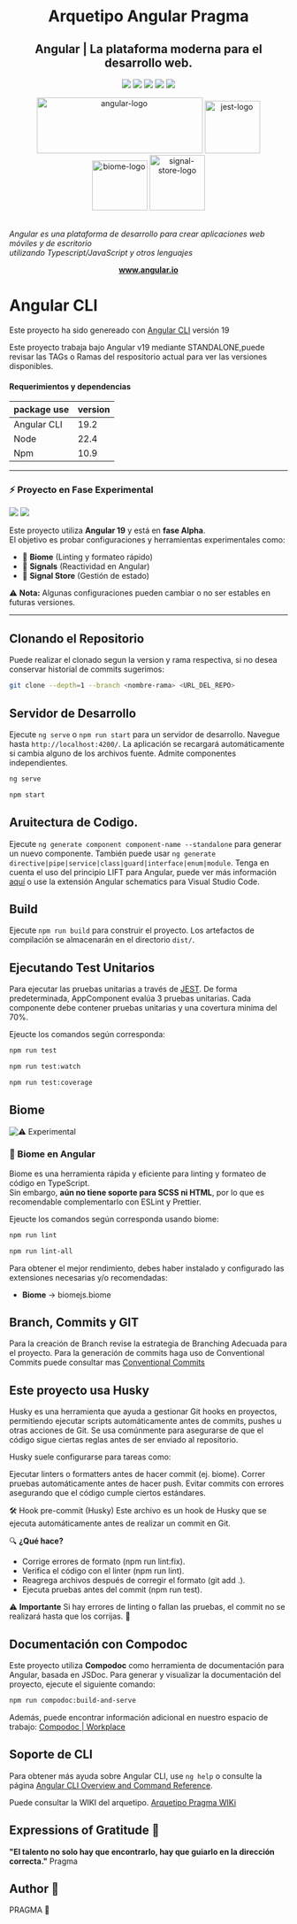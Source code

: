 <h1 align="center">Arquetipo Angular Pragma</h1>
<h2 align="center">Angular | La plataforma moderna para el desarrollo web.</h2>

<p align="center">
  <img src="https://img.shields.io/badge/Angular-v19-red?logo=angular" />
   <img src="https://img.shields.io/badge/%E2%9A%A0%EF%B8%8F-Experimental-orange" />
  <img src="https://img.shields.io/badge/%F0%9F%9A%80-Alpha-blue" />
  <img src="https://img.shields.io/badge/Standalone-Components-blue" />
  <img src="https://img.shields.io/badge/license-MIT-green" />
</p>


<p align="center">
  <img src="https://gitlab.com/pragma-arquetipos-front/arquetipo-angular-pragma/-/wikis/uploads/522563bccab2344634d3800d73514055/angular_wordmark_gradient.png" alt="angular-logo" width="300px" height="101x"/>

  <img src="https://cdn.freebiesupply.com/logos/large/2x/jest-logo-png-transparent.png" alt="jest-logo" width="100px" height="95px"/>

  <img src="https://plugins.jetbrains.com/files/22761/696175/icon/default.png" alt="biome-logo" width="100px" height="90px"/>

 <img src="https://miro.medium.com/v2/resize:fit:1000/1*qyX0fotHRZW_-jzPkAnP4g.png" alt="signal-store-logo" width="100px" height="100px"/>



  <br>
  <br>

  <i>Angular es una plataforma de desarrollo para crear aplicaciones web móviles y de escritorio <br> utilizando Typescript/JavaScript y otros lenguajes</i>
  <br>
</p>

<p align="center">
  <a href="https://angular.io/docs" target="_blank">
    <strong>www.angular.io</strong>
  </a>
  <br>
</p>


# Angular CLI

Este proyecto ha sido genereado con [Angular CLI](https://github.com/angular/angular-cli) versión 19

Este proyecto trabaja bajo Angular v19 mediante STANDALONE,puede revisar las TAGs o Ramas del respositorio actual para ver las versiones disponibles.


#### Requerimientos y dependencias

|  package use  |  version  |
|---------------|-----------|
|  Angular CLI  |  19.2     |
|  Node         |  22.4     |
|  Npm          |  10.9     |



 ---
### ⚡ Proyecto en Fase Experimental

<p>
  <img src="https://img.shields.io/badge/%E2%9A%A0%EF%B8%8F-Experimental-orange" />
  <img src="https://img.shields.io/badge/%F0%9F%9A%80-Alpha-blue" />
</p>

Este proyecto utiliza **Angular 19** y está en **fase Alpha**.  
El objetivo es probar configuraciones y herramientas experimentales como:

- 🔹 **Biome** (Linting y formateo rápido)
- 🔹 **Signals** (Reactividad en Angular)
- 🔹 **Signal Store** (Gestión de estado)

⚠️ **Nota:** Algunas configuraciones pueden cambiar o no ser estables en futuras versiones.

---


## Clonando el Repositorio

Puede realizar el clonado segun la version y rama respectiva, si no desea conservar historial de commits sugerimos:

```bash 
git clone --depth=1 --branch <nombre-rama> <URL_DEL_REPO>
``` 


## Servidor de Desarrollo

Ejecute `ng serve` o `npm run start` para un servidor de desarrollo. Navegue hasta `http://localhost:4200/`. La aplicación se recargará automáticamente si cambia alguno de los archivos fuente. Admite componentes independientes.

```bash 
ng serve
``` 

```bash
npm start
``` 


## Aruitectura de Codigo.

Ejecute `ng generate component component-name --standalone` para generar un nuevo componente. También puede usar `ng generate directive|pipe|service|class|guard|interface|enum|module`. Tenga en cuenta el uso del principio LIFT para Angular, puede ver más información [aquí](https://pragma.workplace.com/work/knowledge/3162767777360606) o use la extensión Angular schematics para Visual Studio Code.


## Build

Ejecute `npm run build` para construir el proyecto. Los artefactos de compilación se almacenarán en el directorio `dist/`.

## Ejecutando Test Unitarios

Para ejecutar las pruebas unitarias a través de [JEST](https://jestjs.io/docs/getting-startedo). De forma predeterminada, AppComponent evalúa 3 pruebas unitarias. Cada componente debe contener pruebas unitarias y una covertura minima del 70%. 

Ejeucte los comandos según corresponda:

```bash 
npm run test
``` 
```bash 
npm run test:watch
``` 

```bash 
npm run test:coverage
``` 

## Biome

![⚠️ Experimental](https://img.shields.io/badge/%E2%9A%A0%EF%B8%8F-Experimental-orange)

### 🚀 Biome en Angular
Biome es una herramienta rápida y eficiente para linting y formateo de código en TypeScript.  
Sin embargo, **aún no tiene soporte para SCSS ni HTML**, por lo que es recomendable complementarlo con ESLint y Prettier.


Ejeucte los comandos según corresponda usando biome:

```bash 
npm run lint
``` 

```bash
npm run lint-all 
``` 


Para obtener el mejor rendimiento, debes haber instalado y configurado las extensiones necesarias y/o recomendadas:

- **Biome** -> biomejs.biome

## Branch, Commits y GIT

Para la creación de Branch revise la estrategia de Branching Adecuada para el proyecto. 
Para la generación de commits haga uso de Conventional Commits puede consultar mas [Conventional Commits](https://www.conventionalcommits.org/en/v1.0.0/)

## Este proyecto usa Husky

Husky es una herramienta que ayuda a gestionar Git hooks en proyectos, permitiendo ejecutar scripts automáticamente antes de commits, pushes u otras acciones de Git. Se usa comúnmente para asegurarse de que el código sigue ciertas reglas antes de ser enviado al repositorio.

Husky suele configurarse para tareas como:

Ejecutar linters o formatters antes de hacer commit (ej. biome).
Correr pruebas automáticamente antes de hacer push.
Evitar commits con errores asegurando que el código cumple ciertos estándares.


🛠️ Hook pre-commit (Husky)
Este archivo es un hook de Husky que se ejecuta automáticamente antes de realizar un commit en Git.

🔍 **¿Qué hace?**
- Corrige errores de formato (npm run lint:fix).
- Verifica el código con el linter (npm run lint).
- Reagrega archivos después de corregir el formato (git add .).
- Ejecuta pruebas antes del commit (npm run test).

⚠️ **Importante**
Si hay errores de linting o fallan las pruebas, el commit no se realizará hasta que los corrijas. 🚀

## Documentación con Compodoc

Este proyecto utiliza **Compodoc** como herramienta de documentación para Angular, basada en JSDoc. Para generar y visualizar la documentación del proyecto, ejecute el siguiente comando:

```bash
npm run compodoc:build-and-serve
``` 

Además, puede encontrar información adicional en nuestro espacio de trabajo:  [Compodoc | Workplace](https://pragma.workplace.com/work/knowledge/3174035239567193)

## Soporte de CLI

Para obtener más ayuda sobre Angular CLI, use `ng help` o consulte la página [Angular CLI Overview and Command Reference](https://angular.io/cli).

Puede consultar la WIKI del arquetipo. [Arquetipo Pragma WIKi](https://gitlab.com/pragma-arquetipos-front/arquetipo-angular-pragma/-/wikis/home)

## Expressions of Gratitude 🎁

<b>"El talento no solo hay que encontrarlo, hay que guiarlo en la dirección correcta."</b> Pragma

## Author 🤖

PRAGMA 💜
